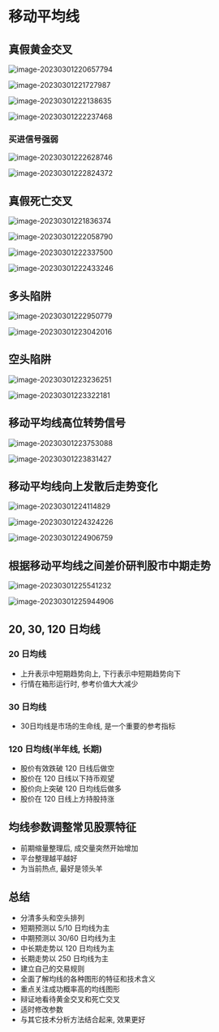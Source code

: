 # 移动平均线



## 真假黄金交叉

![image-20230301220657794](./assets/image-20230301220657794.png)

![image-20230301221727987](./assets/image-20230301221727987.png)



![image-20230301222138635](./assets/image-20230301222138635.png)

![image-20230301222237468](./assets/image-20230301222237468.png)



### 买进信号强弱

![image-20230301222628746](./assets/image-20230301222628746.png)

![image-20230301222824372](./assets/image-20230301222824372.png)



## 真假死亡交叉

![image-20230301221836374](./assets/image-20230301221836374.png)

![image-20230301222058790](./assets/image-20230301222058790.png)



![image-20230301222337500](./assets/image-20230301222337500.png)

![image-20230301222433246](./assets/image-20230301222433246.png)



## 多头陷阱

![image-20230301222950779](./assets/image-20230301222950779.png)

![image-20230301223042016](./assets/image-20230301223042016.png)



## 空头陷阱

![image-20230301223236251](./assets/image-20230301223236251.png)

![image-20230301223322181](./assets/image-20230301223322181.png)



## 移动平均线高位转势信号

![image-20230301223753088](./assets/image-20230301223753088.png)

![image-20230301223831427](./assets/image-20230301223831427.png)



## 移动平均线向上发散后走势变化

![image-20230301224114829](./assets/image-20230301224114829.png)

![image-20230301224324226](./assets/image-20230301224324226.png)



![image-20230301224906759](./assets/image-20230301224906759.png)



## 根据移动平均线之间差价研判股市中期走势

![image-20230301225541232](./assets/image-20230301225541232.png)

![image-20230301225944906](./assets/image-20230301225944906.png)



## 20, 30, 120 日均线

### 20 日均线

- 上升表示中短期趋势向上, 下行表示中短期趋势向下
- 行情在箱形运行时, 参考价值大大减少



### 30 日均线

- 30日均线是市场的生命线, 是一个重要的参考指标



### 120 日均线(半年线, 长期)

- 股价有效跌破 120 日线后做空
- 股价在 120 日线以下持币观望
- 股价向上突破 120 日均线后做多
- 股价在 120 日线上方持股持涨



## 均线参数调整常见股票特征

- 前期缩量整理后, 成交量突然开始增加
- 平台整理越平越好
- 为当前热点, 最好是领头羊



## 总结

- 分清多头和空头排列
- 短期预测以 5/10 日均线为主
- 中期预测以 30/60 日均线为主
- 中长期走势以 120 日均线为主
- 长期走势以 250 日均线为主
- 建立自己的交易规则
- 全面了解均线的各种图形的特征和技术含义
- 重点关注成功概率高的均线图形
- 辩证地看待黄金交叉和死亡交叉
- 适时修改参数
- 与其它技术分析方法结合起来, 效果更好

